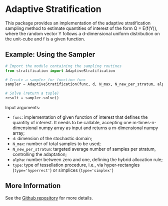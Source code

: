 # Adaptive Stratification

This package provides an implementation of the adaptive stratification sampling method to estimate quantities of interest of the form Q = E(f(Y)), where the random vector Y follows a d-dimensional uniform distribution on the unit-cube and f is a given function.

## Example: Using the Sampler

```python
# Import the module containing the sampling routines
from stratification import AdaptiveStratification

# Create a sampler for function func
sampler = AdaptiveStratification(func, d, N_max, N_new_per_stratum, alpha, type='hyperrect')

# Solve (return a tuple)
result = sampler.solve()
```
Input arguments:

* `func`: implementation of given function of interest that defines the quantity of interest. It needs to be callable, accepting one m-times-n-dimensional numpy array as input and returns a m-dimensional numpy array;
* `d`: dimension of the stochastic domain;
* `N_max`: number of total samples to be used;
* `N_new_per_stratum`: targeted average number of samples per stratum, controlling the adaptation;
* `alpha`: number between zero and one, defining the hybrid allocation rule;
* `type`: type of tessellation procedure, i.e., via hyper-rectangles (`type='hyperrect'`) or simplices (`type='simplex'`)

## More Information

See the [Github repository](https://github.com/SKrumscheid/ADSS) for more details.
